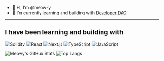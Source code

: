 - 👋 Hi, I’m @meow-y
- 🌱 I’m currently learning and building with [Developer DAO](https://github.com/Developer-DAO)

---



<h2>I have been learning and building with</h2>

<p align="left">

  <img alt="Solidity" src="https://img.shields.io/badge/-Solidity-BAC9F9?style=flat-square&logo=solidity&logoColor=363636" />
  <img alt="React" src="https://img.shields.io/badge/-React-45b8d8?style=flat-square&logo=react&logoColor=white" />
  <img alt="Next.js" src="https://img.shields.io/badge/-Next.js-black?style=flat-square&logo=next.js&logoColor=white" />
  <img alt="TypeScript" src="https://img.shields.io/badge/-TypeScript-007ACC?style=flat-square&logo=typescript&logoColor=white" />
  <img alt="JavaScript" src="https://img.shields.io/badge/-JavaScript-F0DB4F?style=flat-square&logo=javascript&logoColor=black" />
  
 

</p>

![Meowy's GitHub Stats](https://github-readme-stats.vercel.app/api?username=meow-y&count_private=true&show_icons=true&custom_title=Github%20Status&hide=issues&theme=radical)
![Top Langs](https://github-readme-stats.vercel.app/api/top-langs/?username=meow-y&langs_count=6&hide=TeXt&hide_border=true&layout=compact&theme=radical)






<!---
meowy is a ✨ special ✨ repository because its `README.md` (this file) appears on your GitHub profile.
You can click the Preview link to take a look at your changes.
--->

